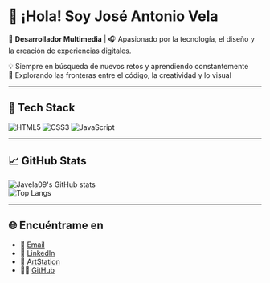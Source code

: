 # 👋 ¡Hola! Soy José Antonio Vela

🎨 **Desarrollador Multimedia** | 🎧 Apasionado por la tecnología, el diseño y la creación de experiencias digitales.

💡 Siempre en búsqueda de nuevos retos y aprendiendo constantemente  
🚀 Explorando las fronteras entre el código, la creatividad y lo visual

---

## 🧰 Tech Stack

![HTML5](https://img.shields.io/badge/-HTML5-E34F26?logo=html5&logoColor=white)
![CSS3](https://img.shields.io/badge/-CSS3-1572B6?logo=css3&logoColor=white)
![JavaScript](https://img.shields.io/badge/-JavaScript-F7DF1E?logo=javascript&logoColor=black)

---

## 📈 GitHub Stats

![Javela09's GitHub stats](https://github-readme-stats.vercel.app/api?username=javela09&show_icons=true&theme=tokyonight)  
![Top Langs](https://github-readme-stats-bay.vercel.app/api/top-langs/?username=javela09&layout=compact&theme=tokyonight)

---

## 🌐 Encuéntrame en

- 📧 [Email](mailto:joseantoniovelaalonso@gmail.com)
- 💼 [LinkedIn](https://www.linkedin.com/in/jose-antonio-vela-alonso-36b49a172/)
- 🎨 [ArtStation](https://www.artstation.com/joseantoniovelaalonso)
- 🧑‍💻 [GitHub](https://github.com/javela09)
